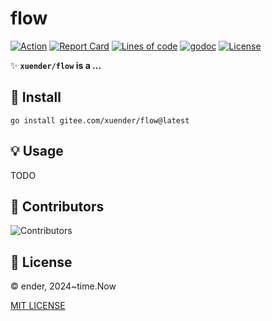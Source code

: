 # flow

[![Action][action-svg]][action-url]
[![Report Card][goreport-svg]][goreport-url]
[![Lines of code][lines-svg]][lines-url]
[![godoc][godoc-svg]][godoc-url]
[![License][license-svg]][license-url]

✨ **`xuender/flow` is a ...**

## 🚀 Install

```shell
go install gitee.com/xuender/flow@latest
```

## 💡 Usage

TODO

## 👤 Contributors

![Contributors][contributors-svg]

## 📝 License

© ender, 2024~time.Now

[MIT LICENSE][license-url]

[action-url]: https://gitee.com/xuender/flow/actions
[action-svg]: https://gitee.com/xuender/flow/workflows/Go/badge.svg

[goreport-url]: https://goreportcard.com/report/gitee.com/xuender/flow
[goreport-svg]: https://goreportcard.com/badge/gitee.com/xuender/flow

[godoc-url]: https://godoc.org/gitee.com/xuender/flow
[godoc-svg]: https://godoc.org/gitee.com/xuender/flow?status.svg

[license-url]: https://gitee.com/xuender/flow/blob/master/LICENSE
[license-svg]: https://img.shields.io/badge/license-MIT-blue.svg

[contributors-svg]: https://contrib.rocks/image?repo=xuender/flow

[lines-svg]: https://sloc.xyz/gitee/xuender/flow
[lines-url]: https://github.com/boyter/scc
